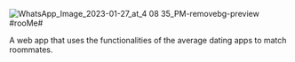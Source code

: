 ![WhatsApp_Image_2023-01-27_at_4 08 35_PM-removebg-preview](https://user-images.githubusercontent.com/81477632/217406746-acaac91b-8c73-407f-b267-df76c90fe1b9.png)
#rooMe#

A web app that uses the functionalities of the average dating apps to match roommates. 
